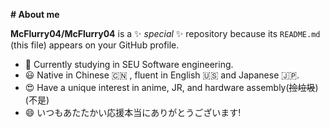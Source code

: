 **# About me**


**McFlurry04/McFlurry04** is a ✨ _special_ ✨ repository because its `README.md` (this file) appears on your GitHub profile.

- 🌱 Currently studying in SEU Software engineering.
- 😃 Native in Chinese 🇨🇳 , fluent in English 🇺🇸 and Japanese 🇯🇵.
- 😍 Have a unique interest in anime, JR, and hardware assembly(~~捡垃圾~~)(不是)
- 😄 いつもあたたかい応援本当にありがとうございます!
